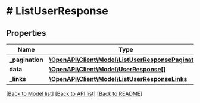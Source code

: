 # # ListUserResponse

## Properties

Name | Type | Description | Notes
------------ | ------------- | ------------- | -------------
**_pagination** | [**\OpenAPI\Client\Model\ListUserResponsePagination**](ListUserResponsePagination.md) |  |
**data** | [**\OpenAPI\Client\Model\UserResponse[]**](UserResponse.md) |  |
**_links** | [**\OpenAPI\Client\Model\ListUserResponseLinks**](ListUserResponseLinks.md) |  |

[[Back to Model list]](../../README.md#models) [[Back to API list]](../../README.md#endpoints) [[Back to README]](../../README.md)
